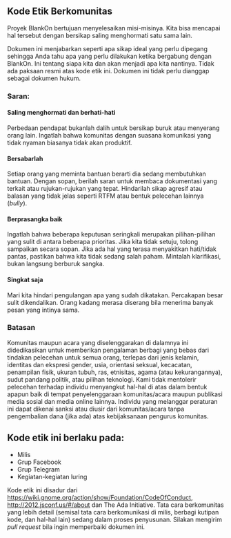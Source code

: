 ## Kode Etik Berkomunitas

Proyek BlankOn bertujuan menyelesaikan misi-misinya. Kita bisa mencapai hal tersebut dengan bersikap saling menghormati satu sama lain.

Dokumen ini menjabarkan seperti apa sikap ideal yang perlu dipegang sehingga Anda tahu apa yang perlu dilakukan ketika bergabung dengan BlankOn. Ini tentang siapa kita dan akan menjadi apa kita nantinya. Tidak ada paksaan resmi atas kode etik ini. Dokumen ini tidak perlu dianggap sebagai dokumen hukum.

### Saran:

#### Saling menghormati dan berhati-hati

Perbedaan pendapat bukanlah dalih untuk bersikap buruk atau menyerang orang lain. Ingatlah bahwa komunitas dengan suasana komunikasi yang tidak nyaman biasanya tidak akan produktif.

#### Bersabarlah

Setiap orang yang meminta bantuan berarti dia sedang membutuhkan bantuan. Dengan sopan, berilah saran untuk membaca dokumentasi yang terkait atau rujukan-rujukan yang tepat. Hindarilah sikap agresif atau balasan yang tidak jelas seperti RTFM atau bentuk pelecehan lainnya (*bully*).

#### Berprasangka baik

Ingatlah bahwa beberapa keputusan seringkali merupakan pilihan-pilihan yang sulit di antara beberapa prioritas. Jika kita tidak setuju, tolong sampaikan secara sopan. Jika ada hal yang terasa menyakitkan hati/tidak pantas, pastikan bahwa kita tidak sedang salah paham. Mintalah klarifikasi, bukan langsung berburuk sangka.

#### Singkat saja

Mari kita hindari pengulangan apa yang sudah dikatakan. Percakapan besar sulit dikendalikan. Orang kadang merasa diserang bila menerima banyak pesan yang intinya sama.

### Batasan

Komunitas maupun acara yang diselenggarakan di dalamnya ini didedikasikan untuk memberikan pengalaman berbagi yang bebas dari tindakan pelecehan untuk semua orang, terlepas dari jenis kelamin, identitas dan ekspresi gender, usia, orientasi seksual, kecacatan, penampilan fisik, ukuran tubuh, ras, etnisitas, agama (atau kekurangannya), sudut pandang politik, atau pilihan teknologi. Kami tidak mentolerir pelecehan terhadap individu menyangkut hal-hal di atas dalam bentuk apapun baik di tempat penyelenggaraan komunitas/acara maupun publikasi media sosial dan media online lainnya. Individu yang melanggar peraturan ini dapat dikenai sanksi atau diusir dari komunitas/acara tanpa pengembalian dana (jika ada) atas kebijaksanaan pengurus komunitas.

## Kode etik ini berlaku pada:

- Milis
- Grup Facebook
- Grup Telegram
- Kegiatan-kegiatan luring

Kode etik ini disadur dari https://wiki.gnome.org/action/show/Foundation/CodeOfConduct, http://2012.jsconf.us/#/about dan The Ada Initiative. Tata cara berkomunitas yang lebih detail (semisal tata cara berkomunikasi di milis, berbagi kutipan kode, dan hal-hal lain) sedang dalam proses penyusunan. Silakan mengirim *pull request* bila ingin memperbaiki dokumen ini.
